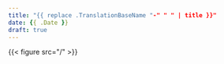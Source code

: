```yaml
---
title: "{{ replace .TranslationBaseName "-" " " | title }}"
date: {{ .Date }}
draft: true
---
```


{{< figure src="/" >}}
